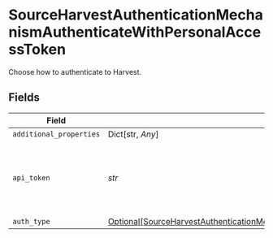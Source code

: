 # SourceHarvestAuthenticationMechanismAuthenticateWithPersonalAccessToken

Choose how to authenticate to Harvest.


## Fields

| Field                                                                                                                                                                                               | Type                                                                                                                                                                                                | Required                                                                                                                                                                                            | Description                                                                                                                                                                                         |
| --------------------------------------------------------------------------------------------------------------------------------------------------------------------------------------------------- | --------------------------------------------------------------------------------------------------------------------------------------------------------------------------------------------------- | --------------------------------------------------------------------------------------------------------------------------------------------------------------------------------------------------- | --------------------------------------------------------------------------------------------------------------------------------------------------------------------------------------------------- |
| `additional_properties`                                                                                                                                                                             | Dict[str, *Any*]                                                                                                                                                                                    | :heavy_minus_sign:                                                                                                                                                                                  | N/A                                                                                                                                                                                                 |
| `api_token`                                                                                                                                                                                         | *str*                                                                                                                                                                                               | :heavy_check_mark:                                                                                                                                                                                  | Log into Harvest and then create new <a href="https://id.getharvest.com/developers"> personal access token</a>.                                                                                     |
| `auth_type`                                                                                                                                                                                         | [Optional[SourceHarvestAuthenticationMechanismAuthenticateWithPersonalAccessTokenAuthType]](../../models/shared/sourceharvestauthenticationmechanismauthenticatewithpersonalaccesstokenauthtype.md) | :heavy_minus_sign:                                                                                                                                                                                  | N/A                                                                                                                                                                                                 |